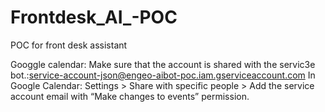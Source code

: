 # Frontdesk_AI_-POC
POC for front desk assistant 


Googgle calendar: Make sure that the account is shared with the servic3e bot.:service-account-json@engeo-aibot-poc.iam.gserviceaccount.com
In Google Calendar: Settings > Share with specific people > Add the service account email with “Make changes to events” permission.

